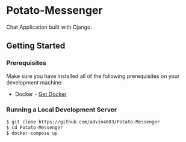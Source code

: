 # Potato-Messenger
 Chat Application built with Django.
 
 
## Getting Started
### Prerequisites

Make sure you have installed all of the following prerequisites on your development machine:
* Docker - [Get Docker](https://www.docker.com/)

### Running a Local Development Server
```bash
$ git clone https://github.com/advin4603/Potato-Messenger
$ cd Potato-Messenger
$ docker-compose up
```

